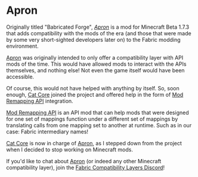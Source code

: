 # Apron

Originally titled "Babricated Forge", *[Apron]* is a mod for Minecraft Beta 1.7.3
that adds compatibility with the mods of the era (and those that were made by
some very short-sighted developers later on) to the Fabric modding environment.

<!-- TODO Insert backstory here. -->

[Apron] was originally intended to only offer a compatibility layer with API mods of the time.
This would have allowed mods to interact with the APIs themselves, and nothing else!
Not even the game itself would have been accessible.

Of course, this would not have helped with anything by itself.
So, soon enough, [Cat Core] joined the project and offered help in the form of [Mod Remapping API] integration.<br/>

[Mod Remapping API] is an API mod that can help mods that were designed for one set of mappings
function under a different set of mappings by translating calls
from one mapping set to another at runtime.
Such as in our case: Fabric intermediary names!

[Cat Core] is now in charge of [Apron], as I stepped down from the project
when I decided to stop working on Minecraft mods.

If you'd like to chat about [Apron] (or indeed any other Minecraft compatibility layer),
join the [Fabric Compatibility Layers Discord](https://discord.gg/dy4tgDAmeR)!

<!-- Static Links -->
[Apron]:https://github.com/thecatcore/Apron
[Cat Core]:https://github.com/thecatcore
[Mod Remapping API]:https://github.com/thecatcore/Mod-Remapping-API
